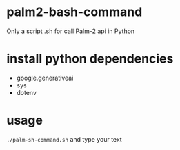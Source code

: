 # palm2-bash-command

Only a script .sh for call Palm-2 api in Python

# install python dependencies

- google.generativeai
- sys
- dotenv

# usage

`./palm-sh-command.sh` and type your text

